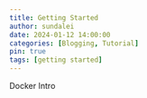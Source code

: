 ```yaml
---
title: Getting Started
author: sundalei
date: 2024-01-12 14:00:00
categories: [Blogging, Tutorial]
pin: true
tags: [getting started]
---
```


Docker Intro